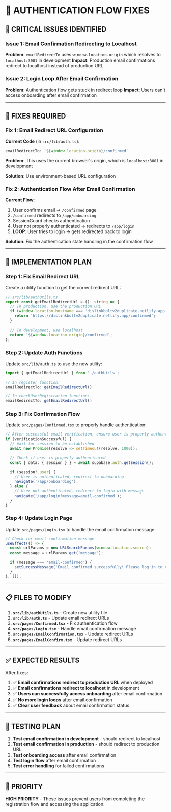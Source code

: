 # 🔧 AUTHENTICATION FLOW FIXES

## 🚨 **CRITICAL ISSUES IDENTIFIED**

### **Issue 1: Email Confirmation Redirecting to Localhost**
**Problem**: `emailRedirectTo` uses `window.location.origin` which resolves to `localhost:3001` in development
**Impact**: Production email confirmations redirect to localhost instead of production URL

### **Issue 2: Login Loop After Email Confirmation**
**Problem**: Authentication flow gets stuck in redirect loop
**Impact**: Users can't access onboarding after email confirmation

---

## 🔧 **FIXES REQUIRED**

### **Fix 1: Email Redirect URL Configuration**

**Current Code** (in `src/lib/auth.ts`):
```typescript
emailRedirectTo: `${window.location.origin}/confirmed`
```

**Problem**: This uses the current browser's origin, which is `localhost:3001` in development

**Solution**: Use environment-based URL configuration

### **Fix 2: Authentication Flow After Email Confirmation**

**Current Flow**:
1. User confirms email → `/confirmed` page
2. `/confirmed` redirects to `/app/onboarding`
3. SessionGuard checks authentication
4. User not properly authenticated → redirects to `/app/login`
5. **LOOP**: User tries to login → gets redirected back to login

**Solution**: Fix the authentication state handling in the confirmation flow

---

## 🚀 **IMPLEMENTATION PLAN**

### **Step 1: Fix Email Redirect URL**

Create a utility function to get the correct redirect URL:

```typescript
// src/lib/authUtils.ts
export const getEmailRedirectUrl = (): string => {
  // In production, use the production URL
  if (window.location.hostname === 'dislinkboltv2duplicate.netlify.app') {
    return 'https://dislinkboltv2duplicate.netlify.app/confirmed';
  }
  
  // In development, use localhost
  return `${window.location.origin}/confirmed`;
};
```

### **Step 2: Update Auth Functions**

Update `src/lib/auth.ts` to use the new utility:

```typescript
import { getEmailRedirectUrl } from './authUtils';

// In register function:
emailRedirectTo: getEmailRedirectUrl()

// In checkUserRegistration function:
emailRedirectTo: getEmailRedirectUrl()
```

### **Step 3: Fix Confirmation Flow**

Update `src/pages/Confirmed.tsx` to properly handle authentication:

```typescript
// After successful email verification, ensure user is properly authenticated
if (verificationSuccessful) {
  // Wait for session to be established
  await new Promise(resolve => setTimeout(resolve, 1000));
  
  // Check if user is properly authenticated
  const { data: { session } } = await supabase.auth.getSession();
  
  if (session?.user) {
    // User is authenticated, redirect to onboarding
    navigate('/app/onboarding');
  } else {
    // User not authenticated, redirect to login with message
    navigate('/app/login?message=email-confirmed');
  }
}
```

### **Step 4: Update Login Page**

Update `src/pages/Login.tsx` to handle the email confirmation message:

```typescript
// Check for email confirmation message
useEffect(() => {
  const urlParams = new URLSearchParams(window.location.search);
  const message = urlParams.get('message');
  
  if (message === 'email-confirmed') {
    setSuccessMessage('Email confirmed successfully! Please log in to continue.');
  }
}, []);
```

---

## 📋 **FILES TO MODIFY**

1. **`src/lib/authUtils.ts`** - Create new utility file
2. **`src/lib/auth.ts`** - Update email redirect URLs
3. **`src/pages/Confirmed.tsx`** - Fix authentication flow
4. **`src/pages/Login.tsx`** - Handle email confirmation message
5. **`src/pages/EmailConfirmation.tsx`** - Update redirect URLs
6. **`src/pages/EmailConfirm.tsx`** - Update redirect URLs

---

## ✅ **EXPECTED RESULTS**

After fixes:
1. ✅ **Email confirmations redirect to production URL** when deployed
2. ✅ **Email confirmations redirect to localhost** in development
3. ✅ **Users can successfully access onboarding** after email confirmation
4. ✅ **No more login loops** after email confirmation
5. ✅ **Clear user feedback** about email confirmation status

---

## 🧪 **TESTING PLAN**

1. **Test email confirmation in development** - should redirect to localhost
2. **Test email confirmation in production** - should redirect to production URL
3. **Test onboarding access** after email confirmation
4. **Test login flow** after email confirmation
5. **Test error handling** for failed confirmations

---

## 🚨 **PRIORITY**

**HIGH PRIORITY** - These issues prevent users from completing the registration flow and accessing the application.
